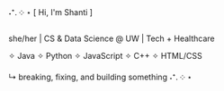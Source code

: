 ˖⁺. ༶ ⋆ [ Hi, I'm Shanti ]

she/her | CS & Data Science @ UW | Tech + Healthcare 

✧ Java ✧ Python ✧ JavaScript ✧ C++ ✧ HTML/CSS

↳ breaking, fixing, and building something ˖⁺. ༶ ⋆
